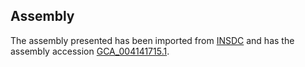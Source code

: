 
Assembly
--------

The assembly presented has been imported from 
[INSDC](http://www.insdc.org) and has the assembly accession
[GCA\_004141715.1](http://www.ebi.ac.uk/ena/data/view/GCA_004141715.1).

